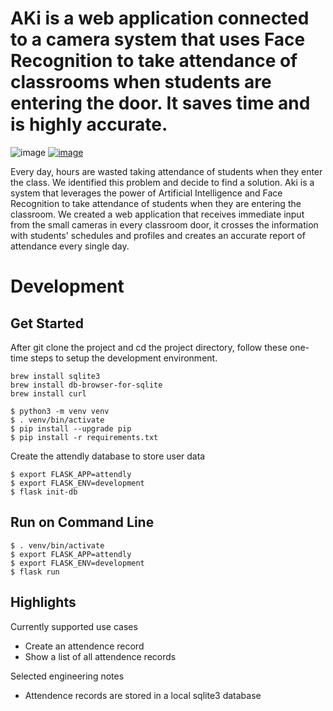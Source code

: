 # AKi is a web application connected to a camera system that uses Face Recognition to take attendance of classrooms when students are entering the door. It saves time and is highly accurate.
![image](https://user-images.githubusercontent.com/83354426/152682836-4ce4ed8f-33a8-4fed-a279-3af200531ebe.png)
[![image]({https://www.youtube.com/watch?v=uB52tE804CY})]({} "Link Title")


Every day, hours are wasted taking attendance of students when they enter the class. We identified this problem and decide to find a solution. Aki is a system that leverages the power of Artificial Intelligence and Face Recognition to take attendance of students when they are entering the classroom. We created a web application that receives immediate input from the small cameras in every classroom door, it crosses the information with students' schedules and profiles and creates an accurate report of attendance every single day.

# Development
## Get Started
After git clone the project and cd the project directory, follow these one-time steps to setup the development environment.
```
brew install sqlite3
brew install db-browser-for-sqlite
brew install curl

$ python3 -m venv venv
$ . venv/bin/activate
$ pip install --upgrade pip
$ pip install -r requirements.txt
```

Create the attendly database to store user data
```
$ export FLASK_APP=attendly
$ export FLASK_ENV=development
$ flask init-db
```

## Run on Command Line
```
$ . venv/bin/activate
$ export FLASK_APP=attendly
$ export FLASK_ENV=development
$ flask run
```

## Highlights
Currently supported use cases
* Create an attendence record
* Show a list of all attendence records

Selected engineering notes
* Attendence records are stored in a local sqlite3 database

